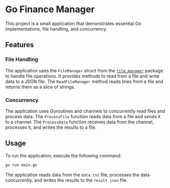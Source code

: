# Go Finance Manager

This project is a small application that demonstrates essential Go implementations, file handling, and concurrency.

## Features

### File Handling

The application uses the `FileManager` struct from the [`file_manager`](file_manager/file_manager.go) package to handle file operations. It provides methods to read from a file and write data to a JSON file. The `ReadFileManager` method reads lines from a file and returns them as a slice of strings.

### Concurrency

The application uses Goroutines and channels to concurrently read files and process data. The `ProcessFile` function reads data from a file and sends it to a channel. The `ProcessData` function receives data from the channel, processes it, and writes the results to a file.

## Usage

To run the application, execute the following command:

```sh
go run main.go
```

The application reads data from the `data.txt` file, processes the data concurrently, and writes the results to the `result.json` file.
